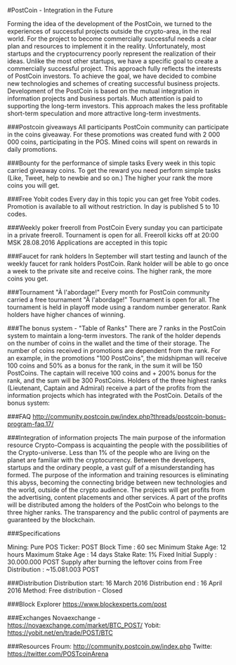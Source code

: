 #PostCoin - Integration in the Future

Forming the idea of the development of the PostCoin, we turned to the experiences of successful projects outside the crypto-area, in the real world. For the project to become commercially successful needs a clear plan and resources to implement it in the reality. Unfortunately, most startups and the cryptocurrency poorly represent the realization of their ideas. Unlike the most other startups, we have a specific goal to create a commercially successful project. This approach fully reflects the interests of PostCoin investors.
To achieve the goal, we have decided to combine new technologies and schemes of creating successful business projects.
Development of the PostCoin is based on the mutual integration in information projects and business portals. Much attention is paid to supporting the long-term investors. This approach makes the less profitable short-term speculation and more attractive long-term investments.

###Postcoin giveaways
All participants PostCoin community can participate in the coins giveaway.
For these promotions was created fund with 2 000 000 coins, participating in the POS. Mined coins will spent on rewards in daily promotions.

###Bounty for the performance of simple tasks
Every week in this topic carried giveaway coins.
To get the reward you need perform simple tasks (Like, Tweet, help to newbie and so on.) The higher your rank the more coins you will get.

###Free Yobit codes
Every day in this topic you can get free Yobit codes. Promotion is available to all without restriction. In day is published 5 to 10 codes.

###Weekly poker freeroll from PostCoin
Every sunday you can participate in a private freeroll. Tournament is open for all.
Freeroll kicks off at 20:00 MSK 28.08.2016
Applications are accepted in this topic

###Faucet for rank holders
In September will start testing and launch of the weekly faucet for rank holders PostCoin.
Rank holder will be able to go once a week to the private site and receive coins. The higher rank, the more coins you get.

###Tournament "À l'abordage!"
Every month for PostCoin community carried a free tournament "À l'abordage!"
Tournament is open for all. The tournament is held in playoff mode using a random number generator.
Rank holders have higher chances of winning. 

###The bonus system - "Table of Ranks"
There are 7 ranks in the PostCoin system to maintain a long-term investors. The rank of the holder depends on the number of coins in the wallet and the time of their storage.
The number of coins received in promotions are dependent from the rank. For an example, in the promotions "100 PostCoins", the midshipman will receive 100 coins and 50% as a bonus for the rank, in the sum it will be 150 PostCoins. The captain will receive 100 coins and + 200% bonus for the rank, and the sum will be 300 PostCoins.
Holders of the three highest ranks (Lieutenant, Captain and Admiral) receive a part of the profits from the information projects which has integrated with the PostCoin.
Details of the bonus system:

###FAQ
http://community.postcoin.pw/index.php?threads/postcoin-bonus-program-faq.17/

###Integration of information projects
The main purpose of the information resource Crypto-Compass is acquainting the people with the possibilities of the Crypto-universe. Less than 1% of the people who are living on the planet are familiar with the cryptocurrency. Between the developers, startups and the ordinary people, a vast gulf of a misunderstanding has formed.
The purpose of the information and training resources is eliminating this abyss, becoming the connecting bridge between new technologies and the world, outside of the crypto audience. The projects will get profits from the advertising, content placements and other services. A part of the profits will be distributed among the holders of the PostCoin who belongs to the three higher ranks. The transparency and the public control of payments are guaranteed by the blockchain.

###Specifications

Mining: Pure POS
Ticker: POST
Block Time : 60 sec
Minimum Stake Age: 12 hours
Maximum Stake Age : 14 days
Stake Rate: 1% Fixed
Initial Supply : 30.000.000 POST
Supply after burning the leftover coins from Free Distribution : ~15.081.003 POST

###Distribution
Distribution start: 16 March 2016
Distribution end : 16 April 2016
Method: Free distribution - Closed

###Block Explorer
https://www.blockexperts.com/post

###Exchanges
Novaexchange - https://novaexchange.com/market/BTC_POST/
Yobit: https://yobit.net/en/trade/POST/BTC

###Resources
Froum: http://community.postcoin.pw/index.php
Twitte: https://twitter.com/POSTcoinArena
